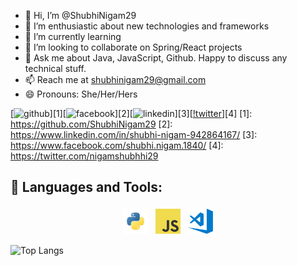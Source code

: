 - 👋 Hi, I’m @ShubhiNigam29
- 👀 I’m enthusiastic about new technologies and frameworks
- 🌱 I’m currently learning 
- 💞️ I’m looking to collaborate on Spring/React projects
- 💬 Ask me about Java, JavaScript, Github. Happy to discuss any technical stuff.
- 📫 Reach me at shubhinigam29@gmail.com
- 😄 Pronouns: She/Her/Hers

[![github](https://cloud.githubusercontent.com/assets/17016297/18839843/0e06a67a-83d2-11e6-993a-b35a182500e0.png)][1][![facebook](https://cloud.githubusercontent.com/assets/17016297/18839836/0a06deb4-83d2-11e6-8078-1d0974af0f63.png)][2][![linkedin](https://cloud.githubusercontent.com/assets/17016297/18839848/0fc7e74e-83d2-11e6-8c6a-277fc9d6e067.png)][3][[!twitter](http://i.imgur.com/tXSoThF.png)][4]
[1]: https://github.com/ShubhiNigam29
[2]: https://www.linkedin.com/in/shubhi-nigam-942864167/
[3]: https://www.facebook.com/shubhi.nigam.1840/
[4]: https://twitter.com/nigamshubhhi29

## 🧰 Languages and Tools:
<p align="center">
<img src="https://raw.githubusercontent.com/github/explore/80688e429a7d4ef2fca1e82350fe8e3517d3494d/topics/python/python.png" alt="Python" height="40" style="vertical-align:top; margin:4px">
<img src="https://raw.githubusercontent.com/github/explore/80688e429a7d4ef2fca1e82350fe8e3517d3494d/topics/javascript/javascript.png" alt="Javascript" height="40" style="vertical-align:top; margin:4px">
<img src="https://raw.githubusercontent.com/github/explore/80688e429a7d4ef2fca1e82350fe8e3517d3494d/topics/visual-studio-code/visual-studio-code.png" alt="VS Code" height="40" style="vertical-align:top; margin:4px">
</p>

![Top Langs](https://github-readme-stats.vercel.app/api/top-langs/?username=ShubhiNigam29&theme=tokyonight)

<!---
ShubhiNigam29/ShubhiNigam29 is a ✨ special ✨ repository because its `README.md` (this file) appears on your GitHub profile.
You can click the Preview link to take a look at your changes.
--->
